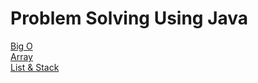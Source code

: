 # Problem Solving Using Java  
[Big O](Chapter01.md)  
[Array](Chapter02.md)  
[List & Stack](Chapter03.md)  
